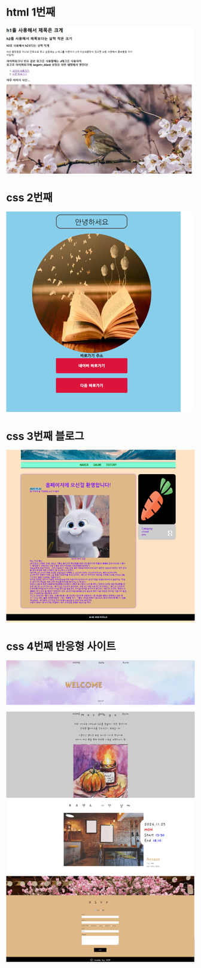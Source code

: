 
# html 1번째
![](img/html_1.png)


# css 2번째
![](img/css_sns.png)

# css 3번째 블로그
![](img/블로그.png)

# css 4번째 반응형 사이트
![](img/wedding_header.png)
![](img/wedding_section1.png)
![](img/wedding_section2.png)
![](img/wedding_section3_footer.png)
